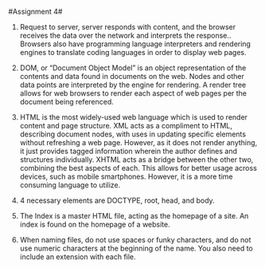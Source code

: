 #Assignment 4#

1. Request to server, server responds with content, and the browser receives the data over the network and interprets the response..  Browsers also have programming language interpreters and rendering engines to translate coding languages in order to display web pages.

2. DOM, or “Document Object Model” is an object representation of the contents and data found in documents on the web. Nodes and other data points are interpreted by the engine for rendering. A render tree allows for web browsers to render each aspect of web pages per the document being referenced.
  
3. HTML is the most widely-used web language which is used to render content and page structure. XML acts as a compliment to HTML, describing document nodes, with uses in updating specific elements without refreshing a web page. However, as it does not render anything, it just provides tagged information wherein the author defines and structures individually. XHTML acts as a bridge between the other two, combining the best aspects of each. This allows for better usage across devices, such as mobile smartphones. However, it is a more time consuming language to utilize.
     
4. 4 necessary elements are DOCTYPE, root, head, and body.
        
5. The Index is a master HTML file, acting as the homepage of a site. An index is found on the homepage of a website.
        
6. When naming files, do not use spaces or funky characters, and do not use numeric characters at the beginning of the name. You also need to include an extension with each file. 
